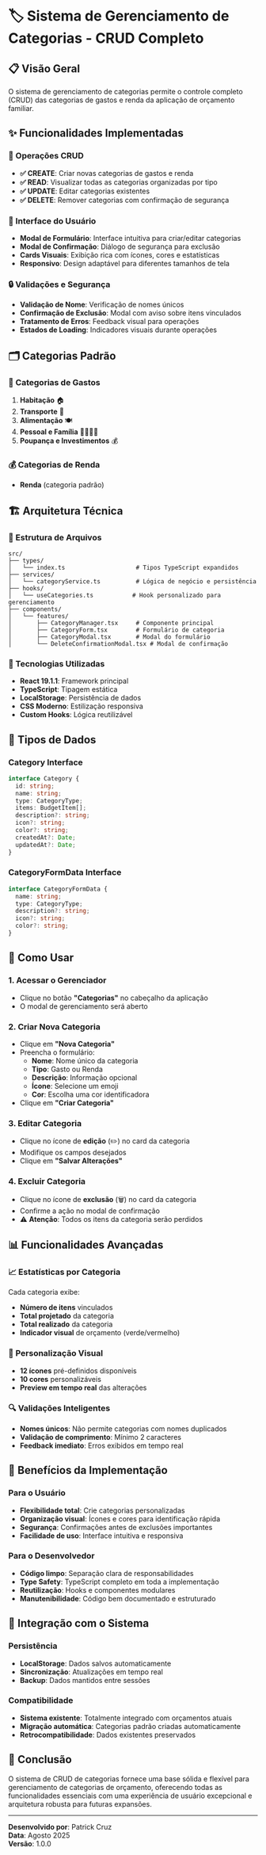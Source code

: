 # 🏷️ Sistema de Gerenciamento de Categorias - CRUD Completo

## 📋 Visão Geral

O sistema de gerenciamento de categorias permite o controle completo (CRUD) das categorias de gastos e renda da aplicação de orçamento familiar. 

## ✨ Funcionalidades Implementadas

### 🔧 Operações CRUD
- **✅ CREATE**: Criar novas categorias de gastos e renda
- **✅ READ**: Visualizar todas as categorias organizadas por tipo
- **✅ UPDATE**: Editar categorias existentes
- **✅ DELETE**: Remover categorias com confirmação de segurança

### 🎨 Interface do Usuário
- **Modal de Formulário**: Interface intuitiva para criar/editar categorias
- **Modal de Confirmação**: Diálogo de segurança para exclusão
- **Cards Visuais**: Exibição rica com ícones, cores e estatísticas
- **Responsivo**: Design adaptável para diferentes tamanhos de tela

### 🔒 Validações e Segurança
- **Validação de Nome**: Verificação de nomes únicos
- **Confirmação de Exclusão**: Modal com aviso sobre itens vinculados
- **Tratamento de Erros**: Feedback visual para operações
- **Estados de Loading**: Indicadores visuais durante operações

## 🗂️ Categorias Padrão

### 💸 Categorias de Gastos
1. **Habitação** 🏠
2. **Transporte** 🚗
3. **Alimentação** 🍽️
4. **Pessoal e Família** 👨‍👩‍👧‍👦
5. **Poupança e Investimentos** 💰

### 💰 Categorias de Renda
- **Renda** (categoria padrão)

## 🏗️ Arquitetura Técnica

### 📁 Estrutura de Arquivos

```
src/
├── types/
│   └── index.ts                    # Tipos TypeScript expandidos
├── services/
│   └── categoryService.ts          # Lógica de negócio e persistência
├── hooks/
│   └── useCategories.ts           # Hook personalizado para gerenciamento
├── components/
│   └── features/
│       ├── CategoryManager.tsx     # Componente principal
│       ├── CategoryForm.tsx        # Formulário de categoria
│       ├── CategoryModal.tsx       # Modal do formulário
│       └── DeleteConfirmationModal.tsx # Modal de confirmação
```

### 🔧 Tecnologias Utilizadas

- **React 19.1.1**: Framework principal
- **TypeScript**: Tipagem estática
- **LocalStorage**: Persistência de dados
- **CSS Moderno**: Estilização responsiva
- **Custom Hooks**: Lógica reutilizável

## 📝 Tipos de Dados

### Category Interface
```typescript
interface Category {
  id: string;
  name: string;
  type: CategoryType;
  items: BudgetItem[];
  description?: string;
  icon?: string;
  color?: string;
  createdAt?: Date;
  updatedAt?: Date;
}
```

### CategoryFormData Interface
```typescript
interface CategoryFormData {
  name: string;
  type: CategoryType;
  description?: string;
  icon?: string;
  color?: string;
}
```

## 🎯 Como Usar

### 1. Acessar o Gerenciador
- Clique no botão **"Categorias"** no cabeçalho da aplicação
- O modal de gerenciamento será aberto

### 2. Criar Nova Categoria
- Clique em **"Nova Categoria"**
- Preencha o formulário:
  - **Nome**: Nome único da categoria
  - **Tipo**: Gasto ou Renda
  - **Descrição**: Informação opcional
  - **Ícone**: Selecione um emoji
  - **Cor**: Escolha uma cor identificadora
- Clique em **"Criar Categoria"**

### 3. Editar Categoria
- Clique no ícone de **edição** (✏️) no card da categoria
- Modifique os campos desejados
- Clique em **"Salvar Alterações"**

### 4. Excluir Categoria
- Clique no ícone de **exclusão** (🗑️) no card da categoria
- Confirme a ação no modal de confirmação
- ⚠️ **Atenção**: Todos os itens da categoria serão perdidos

## 📊 Funcionalidades Avançadas

### 📈 Estatísticas por Categoria
Cada categoria exibe:
- **Número de itens** vinculados
- **Total projetado** da categoria
- **Total realizado** da categoria
- **Indicador visual** de orçamento (verde/vermelho)

### 🎨 Personalização Visual
- **12 ícones** pré-definidos disponíveis
- **10 cores** personalizáveis
- **Preview em tempo real** das alterações

### 🔍 Validações Inteligentes
- **Nomes únicos**: Não permite categorias com nomes duplicados
- **Validação de comprimento**: Mínimo 2 caracteres
- **Feedback imediato**: Erros exibidos em tempo real

## 🚀 Benefícios da Implementação

### Para o Usuário
- **Flexibilidade total**: Crie categorias personalizadas
- **Organização visual**: Ícones e cores para identificação rápida
- **Segurança**: Confirmações antes de exclusões importantes
- **Facilidade de uso**: Interface intuitiva e responsiva

### Para o Desenvolvedor
- **Código limpo**: Separação clara de responsabilidades
- **Type Safety**: TypeScript completo em toda a implementação
- **Reutilização**: Hooks e componentes modulares
- **Manutenibilidade**: Código bem documentado e estruturado

## 🔄 Integração com o Sistema

### Persistência
- **LocalStorage**: Dados salvos automaticamente
- **Sincronização**: Atualizações em tempo real
- **Backup**: Dados mantidos entre sessões

### Compatibilidade
- **Sistema existente**: Totalmente integrado com orçamentos atuais
- **Migração automática**: Categorias padrão criadas automaticamente
- **Retrocompatibilidade**: Dados existentes preservados

## 🎉 Conclusão

O sistema de CRUD de categorias fornece uma base sólida e flexível para gerenciamento de categorias de orçamento, oferecendo todas as funcionalidades essenciais com uma experiência de usuário excepcional e arquitetura robusta para futuras expansões.

---

**Desenvolvido por**: Patrick Cruz  
**Data**: Agosto 2025  
**Versão**: 1.0.0
